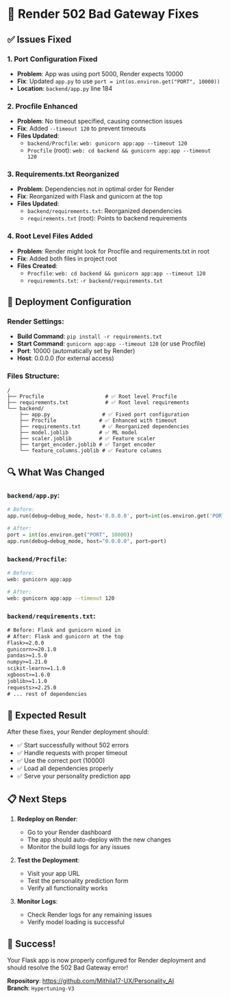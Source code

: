 # 🔧 Render 502 Bad Gateway Fixes

## ✅ Issues Fixed

### 1. **Port Configuration Fixed**
- **Problem**: App was using port 5000, Render expects 10000
- **Fix**: Updated `app.py` to use `port = int(os.environ.get("PORT", 10000))`
- **Location**: `backend/app.py` line 184

### 2. **Procfile Enhanced**
- **Problem**: No timeout specified, causing connection issues
- **Fix**: Added `--timeout 120` to prevent timeouts
- **Files Updated**:
  - `backend/Procfile`: `web: gunicorn app:app --timeout 120`
  - `Procfile` (root): `web: cd backend && gunicorn app:app --timeout 120`

### 3. **Requirements.txt Reorganized**
- **Problem**: Dependencies not in optimal order for Render
- **Fix**: Reorganized with Flask and gunicorn at the top
- **Files Updated**:
  - `backend/requirements.txt`: Reorganized dependencies
  - `requirements.txt` (root): Points to backend requirements

### 4. **Root Level Files Added**
- **Problem**: Render might look for Procfile and requirements.txt in root
- **Fix**: Added both files in project root
- **Files Created**:
  - `Procfile`: `web: cd backend && gunicorn app:app --timeout 120`
  - `requirements.txt`: `-r backend/requirements.txt`

## 🚀 Deployment Configuration

### Render Settings:
- **Build Command**: `pip install -r requirements.txt`
- **Start Command**: `gunicorn app:app --timeout 120` (or use Procfile)
- **Port**: 10000 (automatically set by Render)
- **Host**: 0.0.0.0 (for external access)

### Files Structure:
```
/
├── Procfile                    # ✅ Root level Procfile
├── requirements.txt            # ✅ Root level requirements
└── backend/
    ├── app.py                 # ✅ Fixed port configuration
    ├── Procfile              # ✅ Enhanced with timeout
    ├── requirements.txt       # ✅ Reorganized dependencies
    ├── model.joblib          # ✅ ML model
    ├── scaler.joblib         # ✅ Feature scaler
    ├── target_encoder.joblib # ✅ Target encoder
    └── feature_columns.joblib # ✅ Feature columns
```

## 🔍 What Was Changed

### `backend/app.py`:
```python
# Before:
app.run(debug=debug_mode, host='0.0.0.0', port=int(os.environ.get('PORT', 5000)))

# After:
port = int(os.environ.get("PORT", 10000))
app.run(debug=debug_mode, host="0.0.0.0", port=port)
```

### `backend/Procfile`:
```bash
# Before:
web: gunicorn app:app

# After:
web: gunicorn app:app --timeout 120
```

### `backend/requirements.txt`:
```txt
# Before: Flask and gunicorn mixed in
# After: Flask and gunicorn at the top
Flask>=2.0.0
gunicorn>=20.1.0
pandas>=1.5.0
numpy>=1.21.0
scikit-learn>=1.1.0
xgboost>=1.6.0
joblib>=1.1.0
requests>=2.25.0
# ... rest of dependencies
```

## 🎯 Expected Result

After these fixes, your Render deployment should:
- ✅ Start successfully without 502 errors
- ✅ Handle requests with proper timeout
- ✅ Use the correct port (10000)
- ✅ Load all dependencies properly
- ✅ Serve your personality prediction app

## 📋 Next Steps

1. **Redeploy on Render**:
   - Go to your Render dashboard
   - The app should auto-deploy with the new changes
   - Monitor the build logs for any issues

2. **Test the Deployment**:
   - Visit your app URL
   - Test the personality prediction form
   - Verify all functionality works

3. **Monitor Logs**:
   - Check Render logs for any remaining issues
   - Verify model loading is successful

## 🎉 Success!

Your Flask app is now properly configured for Render deployment and should resolve the 502 Bad Gateway error!

**Repository**: https://github.com/Mithila17-UX/Personality_AI  
**Branch**: `Hypertuning-V3` 